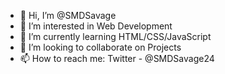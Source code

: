 - 👋 Hi, I’m @SMDSavage
- 👀 I’m interested in Web Development
- 🌱 I’m currently learning HTML/CSS/JavaScript
- 💞️ I’m looking to collaborate on Projects
- 📫 How to reach me: Twitter - @SMDSavage24

<!---
SMDSavage/SMDSavage is a ✨ special ✨ repository because its `README.md` (this file) appears on your GitHub profile.
You can click the Preview link to take a look at your changes.
--->
